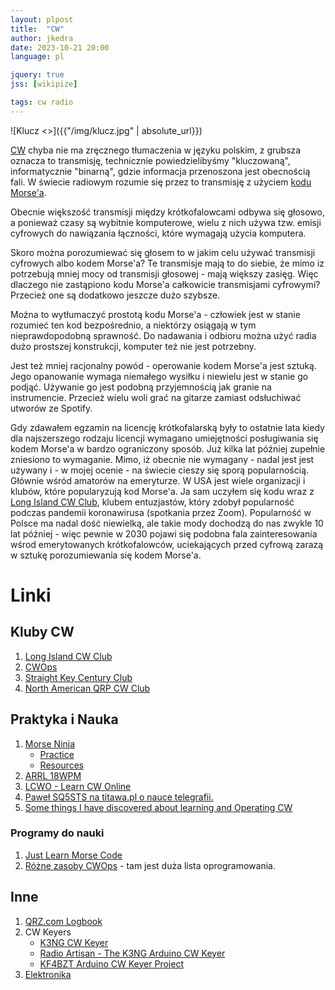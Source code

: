 ```yaml
---
layout: plpost
title:  "CW"
author: jkedra
date: 2023-10-21 20:00
language: pl

jquery: true
jss: [wikipize]

tags: cw radio
---
```


![Klucz <>]({{"/img/klucz.jpg" | absolute_url}})

[CW](w:) chyba nie ma zręcznego tłumaczenia w języku polskim, z grubsza
oznacza to transmisję, technicznie powiedzielibyśmy "kluczowaną",
informatycznie "binarną", gdzie informacja przenoszona jest obecnością
fali. W świecie radiowym rozumie się przez to transmisję z użyciem
[kodu Morse'a](w:kod_Morse'a).

Obecnie większość transmisji między krótkofalowcami odbywa się głosowo,
a ponieważ czasy są wybitnie komputerowe, wielu z nich używa tzw. emisji
cyfrowych do nawiązania łączności, które wymagają użycia komputera.

Skoro można porozumiewać się głosem to w jakim celu używać transmisji
cyfrowych albo kodem Morse'a? Te transmisje mają to do siebie, że
mimo iz potrzebują mniej mocy od transmisji głosowej - mają większy zasięg.
Więc dlaczego nie zastąpiono kodu Morse'a całkowicie transmisjami
cyfrowymi? Przecież one są dodatkowo jeszcze dużo szybsze.

Można to wytłumaczyć prostotą kodu Morse'a - człowiek jest w stanie rozumieć
ten kod bezpośrednio, a niektórzy osiągają w tym nieprawdopodobną sprawność.
Do nadawania i odbioru można użyć radia dużo prostszej konstrukcji,
komputer też nie jest potrzebny.

Jest też mniej racjonalny powód - operowanie kodem Morse'a jest sztuką.
Jego opanowanie wymaga niemałego wysiłku i niewielu jest w stanie go
podjąć. Używanie go jest podobną przyjemnością jak granie na instrumencie.
Przecież wielu woli grać na gitarze zamiast odsłuchiwać utworów ze Spotify.

Gdy zdawałem egzamin na licencję krótkofalarską były to ostatnie lata kiedy dla
najszerszego rodzaju licencji wymagano umiejętności posługiwania się kodem
Morse'a w bardzo ograniczony sposób. Już kilka lat później zupełnie zniesiono
to wymaganie. Mimo, iż obecnie nie wymagany - nadal jest jest używany i - w
mojej ocenie - na świecie cieszy się sporą popularnością. Głównie wśród
amatorów na emeryturze. W USA jest wiele organizacji i klubów, które
popularyzują kod Morse'a. Ja sam uczyłem się kodu wraz z [Long Island CW
Club][LICW], klubem entuzjastów, który zdobył popularność podczas pandemii
koronawirusa (spotkania przez Zoom). Popularność w Polsce ma nadal dość
niewielką, ale takie mody dochodzą do nas zwykle 10 lat później - więc pewnie w
2030 pojawi się podobna fala zainteresowania wśrod emerytowanych
krótkofalowców, uciekających przed cyfrową zarazą w sztukę porozumiewania się
kodem Morse'a.

# Linki

## Kluby CW

1. [Long Island CW Club][LICW]
2. [CWOps][CWOPS]
3. [Straight Key Century Club][SKCC]
4. [North American QRP CW Club][NAQCC]

## Praktyka i Nauka

1. [Morse Ninja](https://morsecode.ninja/)
    * [Practice](https://morsecode.ninja/practice/)
    * [Resources](https://morsecode.ninja/resources/)
2. [ARRL 18WPM](http://www.arrl.org/18-wpm-code-archive)
3. [LCWO - Learn CW Online][LCWO]
4. [Paweł SQ5STS na titawa.pl o nauce telegrafii.](http://titawa.pl/2016/03/17/nauka-telegrafii-pawel-sq5sts/)
5. [Some things I have discovered about learning and Operating CW][1]

### Programy do nauki

1. [Just Learn Morse Code](http://www.justlearnmorsecode.com/)
2. [Różne zasoby CWOps](https://cwops.org/cw-resources/) - tam
   jest duża lista oprogramowania.

## Inne

1. [QRZ.com Logbook](http://logbook.qrz.com)
2. CW Keyers
    * [K3NG CW Keyer](http://github.com/k3ng/k3ng_cw_keyer)
    * [Radio Artisan - The K3NG Arduino CW Keyer](http://blog.radioartisan.com/arduino-cw-keyer)
    * [KF4BZT Arduino CW Keyer Project](http://kf4bzt.wordpress.com/2015/08/06/arduino-cw-keyer-project)
3. [Elektronika](/elektronika)

[LICW]: https://longislandcwclub.org/
[CWOPS]: https://cwops.org
[NAQCC]: http://naqcc.info
[SKCC]: https://www.skccgroup.com/
[LCWO]: https://lcwo.net/

[1]: https://dimebank.com/cak/k6dbg/k6dbg_cw.html


